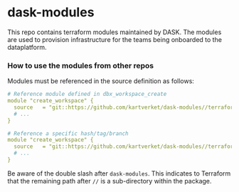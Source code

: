 # dask-modules
This repo contains terraform modules maintained by DASK. The modules are used to provision infrastructure for the teams being onboarded to the dataplatform.

### How to use the modules from other repos
Modules must be referenced in the source definition as follows:

````yaml
# Reference module defined in dbx_workspace_create
module "create_workspace" {
  source   = "git::https://github.com/kartverket/dask-modules//terraform/modules/dbx_workspace_create"
  # ...
}

# Reference a specific hash/tag/branch
module "create_workspace" {
  source   = "git::https://github.com/kartverket/dask-modules//terraform/modules/dbx_workspace_create?ref=<hash/tag/branch>"
  # ...
}
````
Be aware of the double slash after `dask-modules`. This indicates to Terraform that the remaining path after `//` is a sub-directory within the package.
